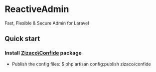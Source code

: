 ReactiveAdmin
=============

Fast, Flexible &amp; Secure Admin for Laravel

## Quick start

### Install [Zizaco\Confide](https://github.com/Zizaco/confide) package

- Publish the config files:
	$ php artisan config:publish zizaco/confide